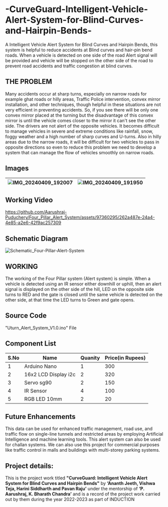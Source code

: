 # -CurveGuard-Intelligent-Vehicle-Alert-System-for-Blind-Curves-and-Hairpin-Bends-
A Intelligent Vehicle Alert System for Blind Curves and Hairpin Bends, this system is helpful to reduce accidents at Blind curves and hair-pin bend roads. When a vehicle is detected on one side of the road Alert signal will be provided and vehicle will be stopped on the other side of the road to prevent road accidents and traffic congestion at blind curves.

## THE PROBLEM
Many accidents occur at sharp turns, especially on narrow roads for example ghat roads or hilly areas, Traffic Police intervention, convex mirror installation, and other techniques, though helpful in these situations are not very efficient in preventing accidents. So, if you see there will be only one convex mirror placed at the turning but the disadvantage of this convex mirror is until the vehicle comes closer to the mirror it can't see the other side. The drivers are not alert of the opposite vehicles. It becomes difficult to manage vehicles in severe and extreme conditions like rainfall, snow, foggy weather and a high number of sharp curves and U-turns. 
Also in hilly areas due to the narrow roads, it will be difficult for two vehicles to pass in opposite directions so even to reduce this problem we need to develop a system that can manage the flow of vehicles smoothly on narrow roads.


## Images
|![IMG_20240409_192007](https://github.com/Aarushraj-Puduchery/Four_Pillar_Alert_System/assets/97360295/c8dd3167-9321-4058-9c67-76fb0b5fa0aa)|![IMG_20240409_191950](https://github.com/Aarushraj-Puduchery/Four_Pillar_Alert_System/assets/97360295/73e99a6d-d858-4838-bb7e-2cccc9bf8d62)|
|---|---|

## Working Video
https://github.com/Aarushraj-Puduchery/Four_Pillar_Alert_System/assets/97360295/262a487e-24a4-4e85-a2e6-42f9ac257309

## Schematic Diagram
![Schematic_Four-Pillar-Alert-System](https://github.com/Aarushraj-Puduchery/Four_Pillar_Alert_System/assets/97360295/aa63a097-6a61-44e3-bd54-efa3be623c67)

## WORKING
The working of the Four Pillar system (Alert system) is simple. When a vehicle is detected using an IR sensor either downhill or uphill, then an alert signal is displayed on the other side of the hill, LED on the opposite side turns to RED and the gate is closed until the same vehicle is detected on the other side, at that time the LED turns to Green and gate opens.

## Source Code
"Uturn_Alert_System_V1.0.ino" File

## Component List
|S.No|Name|Quanity|Price(in Rupees)|
|---|---|---|---|
|1|Arduino Nano|1|300|
|2|16x2 LCD Display i2c|2|320|
|3|Servo sg90|2|150|
|4|IR Sensor|4|100|
|5|RGB LED 10mm|2|20|

## Future Enhancements
This data can be used for enhanced traffic management, road use, and traffic flow on single-line tunnels and restricted areas by employing Artificial Intelligence and machine learning tools. This alert system can also be used for challan systems. We can also use this project for commercial purposes like traffic control in malls and buildings with multi-storey parking systems.


## Project details:
This is the project work titled **"CurveGuard: Intelligent Vehicle Alert System for Blind Curves and Hairpin Bends"** by **‘Ananth Jeeth, Vishwa Teja, Harini Siddharth and Pavan Raju’** 
under the mentorship of **‘P. Aarushraj, K. Bharath Chandra’** and is a record of the project work carried out by them during the year 2022-2023 as part of INDUCTION
